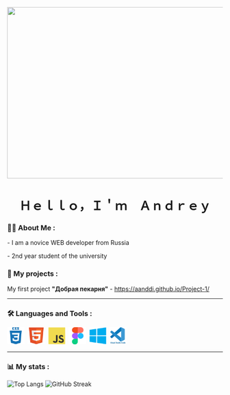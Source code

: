 
<div align="center">
  <img src="https://steamuserimages-a.akamaihd.net/ugc/939459863372582357/D0DCA84EFE97D6F38C0D480B2BBF2EC653543C24/?    imw=512&amp;&amp;ima=fit&amp;impolicy=Letterbox&amp;imcolor=%23000000&amp;letterbox=false" width="900" height="400"/>
</div>

<h1 align="center">Ｈｅｌｌｏ，Ｉ＇ｍ　Ａｎｄｒｅｙ</h1>

### :man_technologist: About Me :
<p>- I am a novice WEB developer from Russia</p>
<p>- 2nd year student of the university</p>

### 📝 My projects :

My first project <strong>"Добрая пекарня"</strong> - https://aanddi.github.io/Project-1/

<hr>

### :hammer_and_wrench: Languages and Tools :

<div>
  <img src="https://github.com/devicons/devicon/blob/master/icons/css3/css3-plain-wordmark.svg"  title="CSS3" alt="CSS" width="40" height="40"/>&nbsp;
  <img src="https://github.com/devicons/devicon/blob/master/icons/html5/html5-original.svg" title="HTML5" alt="HTML" width="40" height="40"/>&nbsp;
  <img src="https://github.com/devicons/devicon/blob/master/icons/javascript/javascript-original.svg" title="JavaScript" alt="JavaScript" width="40" height="40"/>&nbsp;
   <img src="https://github.com/devicons/devicon/blob/master/icons/figma/figma-original.svg" title="windows 10" alt="windows 10" width="40" height="40"/>&nbsp;
   <img src="https://github.com/devicons/devicon/blob/master/icons/windows8/windows8-original.svg" title="windows 10" alt="windows 10" width="40" height="40"/>&nbsp;
    <img src="https://github.com/devicons/devicon/blob/master/icons/vscode/vscode-original-wordmark.svg" title="windows 10" alt="windows 10" width="40" height="40"/>&nbsp;
</div>
<hr>

### :bar_chart: My stats :

![Top Langs](https://github-readme-stats.vercel.app/api/top-langs/?username=aanddi&theme=vision-friendly-dark)
![GitHub Streak](http://github-readme-streak-stats.herokuapp.com?user=aanddi&theme=dark&background=000000)
